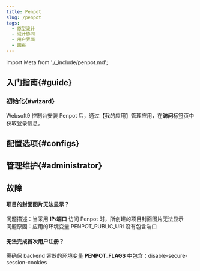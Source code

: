```yaml
---
title: Penpot
slug: /penpot
tags:
  - 原型设计
  - 设计协同
  - 用户界面
  - 画布
---
```


import Meta from './_include/penpot.md';

<Meta name="meta" />

## 入门指南{#guide}

### 初始化{#wizard}

Websoft9 控制台安装 Penpot 后，通过【我的应用】管理应用，在**访问**标签页中获取登录信息。  


## 配置选项{#configs}
## 管理维护{#administrator}

## 故障

#### 项目的封面图片无法显示？

问题描述：当采用 **IP:端口** 访问 Penpot 时，所创建的项目封面图片无法显示    
问题原因：应用的环境变量 PENPOT_PUBLIC_URI 没有包含端口    

#### 无法完成首次用户注册？

需确保 backend 容器的环境变量 **PENPOT_FLAGS** 中包含：disable-secure-session-cookies

